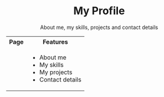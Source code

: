 <h1 align="center">My Profile</h1>

<p align="center">About me, my skills, projects and contact details</p>

<table width="100%">
  <tr>
    <th>Page</th>
    <th>Features</th>
  </tr>
  <tr>
    <td><img src="https://res.cloudinary.com/dmadox5xe/image/upload/c_scale,w_500/v1547728514/Profile/screencapture-minhpham-me-2019-01-17-13_34_55.png" alt=""></td>
    <td>
      <ul>
        <li>About me</li>
        <li>My skills</li>
        <li>My projects</li>
        <li>Contact details</li>
      </ul>
    </td>
  </tr>
</table>

